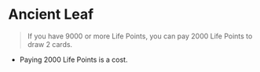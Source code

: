 # Ancient Leaf

> If you have 9000 or more Life Points, you can pay 2000 Life Points to draw 2 cards.

*   Paying 2000 Life Points is a cost.
